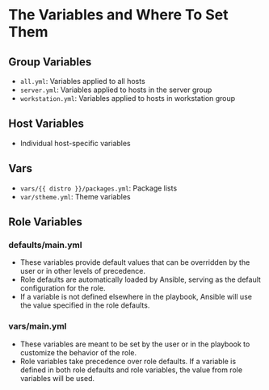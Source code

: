 # The Variables and Where To Set Them

## Group Variables

- `all.yml`: Variables applied to all hosts
- `server.yml`: Variables applied to hosts in the server group
- `workstation.yml`: Variables applied to hosts in workstation group

## Host Variables

- Individual host-specific variables

## Vars

- `vars/{{ distro }}/packages.yml`: Package lists
- `var/stheme.yml`: Theme variables

## Role Variables

### defaults/main.yml
- These variables provide default values that can be overridden by the user or in other levels of precedence.
- Role defaults are automatically loaded by Ansible, serving as the default configuration for the role.
- If a variable is not defined elsewhere in the playbook, Ansible will use the value specified in the role defaults.

### vars/main.yml
- These variables are meant to be set by the user or in the playbook to customize the behavior of the role.
- Role variables take precedence over role defaults. If a variable is defined in both role defaults and role variables, the value from role variables will be used.


